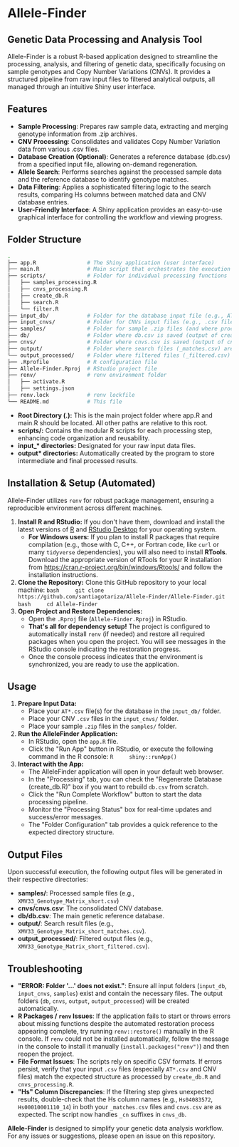 # **Allele-Finder**

## **Genetic Data Processing and Analysis Tool**

Allele-Finder is a robust R-based application designed to streamline the processing, analysis, and filtering of genetic data, specifically focusing on sample genotypes and Copy Number Variations (CNVs). It provides a structured pipeline from raw input files to filtered analytical outputs, all managed through an intuitive Shiny user interface.

## **Features**

-   **Sample Processing**: Prepares raw sample data, extracting and merging genotype information from .zip archives.
-   **CNV Processing**: Consolidates and validates Copy Number Variation data from various .csv files.
-   **Database Creation (Optional)**: Generates a reference database (db.csv) from a specified input file, allowing on-demand regeneration.
-   **Allele Search**: Performs searches against the processed sample data and the reference database to identify genotype matches.
-   **Data Filtering**: Applies a sophisticated filtering logic to the search results, comparing Hs columns between matched data and CNV database entries.
-   **User-Friendly Interface**: A Shiny application provides an easy-to-use graphical interface for controlling the workflow and viewing progress.

## **Folder Structure**

``` bash
.
├── app.R                # The Shiny application (user interface)
├── main.R               # Main script that orchestrates the execution flow
├── scripts/             # Folder for individual processing functions
│   ├── samples_processing.R
│   ├── cnvs_processing.R
│   ├── create_db.R
│   ├── search.R
│   └── filter.R
├── input_db/            # Folder for the database input file (e.g., AT*.csv)
├── input_cnvs/          # Folder for CNVs input files (e.g., .csv files)
├── samples/             # Folder for sample .zip files (and where processed sample files are saved)
├── db/                  # Folder where db.csv is saved (output of create_db.R)
├── cnvs/                # Folder where cnvs.csv is saved (output of cnvs_processing.R)
├── output/              # Folder where search files (_matches.csv) are saved
└── output_processed/    # Folder where filtered files (_filtered.csv) are saved
├── .Rprofile            # R configuration file
├── Allele-Finder.Rproj  # RStudio project file
├── renv/                # renv environment folder
│   ├── activate.R
│   ├── settings.json
├── renv.lock            # renv lockfile
└── README.md            # This file
```

-   **Root Directory (.):** This is the main project folder where app.R and main.R should be located. All other paths are relative to this root.
-   **scripts/:** Contains the modular R scripts for each processing step, enhancing code organization and reusability.
-   **input\_\* directories:** Designated for your raw input data files.
-   **output\* directories:** Automatically created by the program to store intermediate and final processed results.

## **Installation & Setup (Automated)**

Allele-Finder utilizes `renv` for robust package management, ensuring a reproducible environment across different machines.

1.  **Install R and RStudio:** If you don't have them, download and install the latest versions of [R](https://cran.r-project.org/) and [RStudio Desktop](https://posit.co/download/rstudio-desktop/) for your operating system.
    -   **For Windows users:** If you plan to install R packages that require compilation (e.g., those with C, C++, or Fortran code, like `curl` or many `tidyverse` dependencies), you will also need to install **RTools**. Download the appropriate version of RTools for your R installation from <https://cran.r-project.org/bin/windows/Rtools/> and follow the installation instructions.
2.  **Clone the Repository:** Clone this GitHub repository to your local machine: `bash     git clone https://github.com/santiagotariza/Allele-Finder/Allele-Finder.git` `bash     cd Allele-Finder`
3.  **Open Project and Restore Dependencies:**
    -   Open the `.Rproj` file (`Allele-Finder.Rproj`) in RStudio.
    -   **That's all for dependency setup!** The project is configured to automatically install `renv` (if needed) and restore all required packages when you open the project. You will see messages in the RStudio console indicating the restoration progress.
    -   Once the console process indicates that the environment is synchronized, you are ready to use the application.

## **Usage**

1.  **Prepare Input Data:**
    -   Place your `AT*.csv` file(s) for the database in the `input_db/` folder.
    -   Place your CNV `.csv` files in the `input_cnvs/` folder.
    -   Place your sample `.zip` files in the `samples/` folder.
2.  **Run the AlleleFinder Application:**
    -   In RStudio, open the `app.R` file.
    -   Click the "Run App" button in RStudio, or execute the following command in the R console: `R     shiny::runApp()`
3.  **Interact with the App:**
    -   The AlleleFinder application will open in your default web browser.
    -   In the "Processing" tab, you can check the "Regenerate Database (create_db.R)" box if you want to rebuild `db.csv` from scratch.
    -   Click the "Run Complete Workflow" button to start the data processing pipeline.
    -   Monitor the "Processing Status" box for real-time updates and success/error messages.
    -   The "Folder Configuration" tab provides a quick reference to the expected directory structure.

## **Output Files**

Upon successful execution, the following output files will be generated in their respective directories:

-   **samples/**: Processed sample files (e.g., `XMV33_Genotype_Matrix_short.csv`)
-   **cnvs/cnvs.csv**: The consolidated CNV database.
-   **db/db.csv**: The main genetic reference database.
-   **output/**: Search result files (e.g., `XMV33_Genotype_Matrix_short_matches.csv`).
-   **output_processed/**: Filtered output files (e.g., `XMV33_Genotype_Matrix_short_filtered.csv`).

## **Troubleshooting**

-   **"ERROR: Folder '...' does not exist."**: Ensure all input folders (`input_db`, `input_cnvs`, `samples`) exist and contain the necessary files. The output folders (`db`, `cnvs`, `output`, `output_processed`) will be created automatically.
-   **R Packages / `renv` Issues**: If the application fails to start or throws errors about missing functions despite the automated restoration process appearing complete, try running `renv::restore()` manually in the R console. If `renv` could not be installed automatically, follow the message in the console to install it manually (`install.packages("renv")`) and then reopen the project.
-   **File Format Issues**: The scripts rely on specific CSV formats. If errors persist, verify that your input `.csv` files (especially `AT*.csv` and CNV files) match the expected structure as processed by `create_db.R` and `cnvs_processing.R`.
-   **"Hs" Column Discrepancies**: If the filtering step gives unexpected results, double-check that the Hs column names (e.g., `Hs04083572`, `Hs00010001110_14`) in both your `_matches.csv` files and `cnvs.csv` are as expected. The script now handles `_cn` suffixes in `cnvs_db`.

**Allele-Finder** is designed to simplify your genetic data analysis workflow. For any issues or suggestions, please open an issue on this repository.
